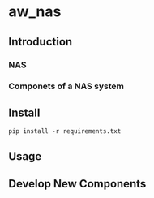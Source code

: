 # aw_nas

## Introduction

### NAS

### Componets of a NAS system

## Install

`pip install -r requirements.txt`

## Usage

## Develop New Components